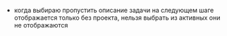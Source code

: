- когда выбираю пропустить описание задачи на следующем шаге отображается только без проекта, нельзя выбрать из активных они не отображаются

